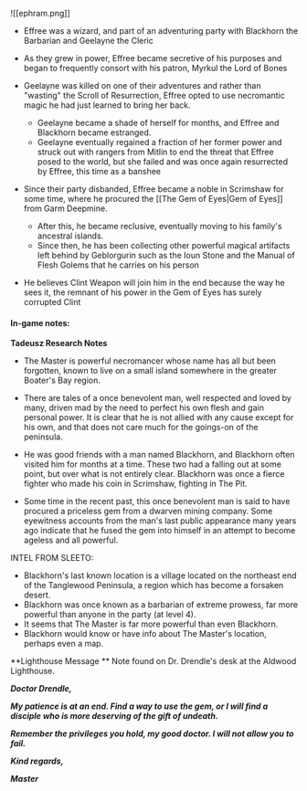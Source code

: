 ![[ephram.png]]
- Effree was a wizard, and part of an adventuring party with Blackhorn the Barbarian and Geelayne the Cleric
- As they grew in power, Effree became secretive of his purposes and began to frequently consort with his patron, Myrkul the Lord of Bones
- Geelayne was killed on one of their adventures and rather than "wasting" the Scroll of Resurrection, Effree opted to use necromantic magic he had just learned to bring her back.
	- Geelayne became a shade of herself for months, and Effree and Blackhorn became estranged.
	- Geelayne eventually regained a fraction of her former power and struck out with rangers from Mitlin to end the threat that Effree posed to the world, but she failed and was once again resurrected by Effree, this time as a banshee
	
- Since their party disbanded, Effree became a noble in Scrimshaw for some time, where he procured the [[The Gem of Eyes|Gem of Eyes]] from Garm Deepmine.
	- After this, he became reclusive, eventually moving to his family's ancestral islands.
	-  Since then, he has been collecting other powerful magical artifacts left behind by Geblorgurin such as the Ioun Stone and the Manual of Flesh Golems that he carries on his person
- He believes Clint Weapon will join him in the end because the way he sees it, the remnant of his power in the Gem of Eyes has surely corrupted Clint



#### In-game notes:
**Tadeusz Research Notes**
- The Master is powerful necromancer whose name has all but been forgotten, known to live on a small island somewhere in the greater Boater's Bay region.

- There are tales of a once benevolent man, well respected and loved by many, driven mad by the need to perfect his own flesh and gain personal power. It is clear that he is not allied with any cause except for his own, and that does not care much for the goings-on of the peninsula.

- He was good friends with a man named Blackhorn, and Blackhorn often visited him for months at a time. These two had a falling out at some point, but over what is not entirely clear. Blackhorn was once a fierce fighter who made his coin in Scrimshaw, fighting in The Pit.

- Some time in the recent past, this once benevolent man is said to have procured a priceless gem from a dwarven mining company. Some eyewitness accounts from the man's last public appearance many years ago indicate that he fused the gem into himself in an attempt to become ageless and all powerful.

INTEL FROM SLEETO:

- Blackhorn's last known location is a village located on the northeast end of the Tanglewood Peninsula, a region which has become a forsaken desert.
- Blackhorn was once known as a barbarian of extreme prowess, far more powerful than anyone in the party (at level 4).
- It seems that The Master is far more powerful than even Blackhorn.
- Blackhorn would know or have info about The Master's location, perhaps even a map.



**Lighthouse Message **
Note found on Dr. Drendle's desk at the Aldwood Lighthouse.

  
**_Doctor Drendle,_**

**_My patience is at an end. Find a way to use the gem, or I will find a disciple who is more deserving of the gift of undeath._**  

**_Remember the privileges you hold, my good doctor. I will not allow you to fail._**

**_Kind regards,_**  

**_Master_**